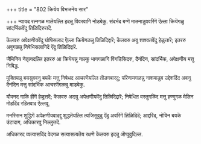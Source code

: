 +++
title = "802 क्रियॆय विभजनॆय सार"

+++
न्यायद रत्नगळ मालॆयल्लि इदन्नु विवरवागि नोडबेकु. संदर्भद बग्गॆ मातनाडुववरिगॆ ऎल्ला क्रियॆगळु सांदर्भिकवॆंदु तिळिदिरुत्तदॆ.

कॆलवरु अपेक्षणीयवॆंदु घोषिसलाद ऎल्ला क्रियॆगळन्नु तिळिदिद्दारॆ; कॆलवरु अवु शाश्वतवॆंदु हेळुत्तारॆ; इतररु अवुगळन्नु निषेधिसलागिदॆ ऎंदु तिळिदिद्दारॆ.

जैमिनिय नेतृत्वदल्लि इतररु आ क्रियॆयन्नु नाल्कु भागगळागि विंगडिसिदरु, दैनंदिन, सांदर्भिक, अपेक्षणीय मत्तु निषिद्ध.

मुक्तियन्नु बयसुववनु बयकॆ मत्तु निषेधद आचरणॆयल्लि तॊडगबारदु; परिणामगळन्नु नाशमाडुव उद्देशदिंद अवनु दैनंदिन मत्तु सांदर्भिक आचरणॆगळन्नु माडबेकु.

यौवनद गाळि हीगॆ हेळुत्तदॆ; कॆलवरु अदन्नु अपेक्षणीयवॆंदु तिळिदिद्दारॆ; निषेधित वस्तुगळिंद मत्तु हण्णुगळ मेलिन मोहदिंद रहितवाद ऎल्लवू.

मनस्सिन शुद्धिगॆ अपेक्षणीयवादद्दु शुद्धतॆयल्लि त्यजिसुवुदु ऎंदु अवरिगॆ तिळिदिदॆ; आद्दरिंद, नोविन बयकॆ उंटादाग, अधिकारवु निल्लुत्तदॆ.

अधिकारद व्यत्यासदिंद वेदगळ सत्यासत्यतॆय रक्षणॆ कॆलवरु इदन्नु ऒप्पुवुदिल्ल.

